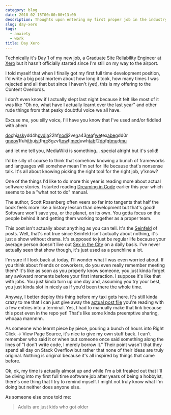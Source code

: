 ```yaml
---
category: blog
date: 2018-02-15T00:00:00+13:00
description: Thoughts upon entering my first proper job in the industry
slug: day-xero
tags:
  - anxiety
  - work
title: Day Xero
---
```

Technically it's Day 1 of my new job, a Graduate Site Reliability Engineer at [Xero](https://www.xero.com/nz/) but it hasn't officially started since I'm still on my way to the airport.

I told myself that when I finally got my first full time development position, I'd write a big post mortem about how long it took, how many times I was rejected and all that but since I haven't (yet), this is my offering to the Content Overlords.

I don't even know if I actually slept last night because it felt like most of it was like "Oh no, what have I actually learnt over the last year" and other rude things from that pesky doubtful voice we all have.

Excuse me, you silly voice, I'll have you know that I've used and/or fiddled with ahem

[doc](https://docker.com/)hi[ask](https://flask.palletsprojects.com/en/2.0.x/)ydd4h[py](https://www.python.org/)[dja](https://www.djangoproject.com/)22hf[nod](https://nodejs.org/en/)j2ve[n](https://www.npmjs.com/)a43[rea](https://reactjs.org/)f[we](https://webpack.js.org/)tex[abe](https://babeljs.io/)gdd0r g[neov](https://github.com/neovim/neovim)1fuh[ith](https://github.com/)u[ist](https://github.com/lepture/mistune)fh[rc](https://www.archlinux.org/)8gzvf[tow](https://www.gnu.org/software/stow/)fi[med](https://www.mediawiki.org/wiki/MediaWiki)uwh[tab](https://www.mediawiki.org/wiki/Extension:Tabber)f2[do](https://github.com/marcus-crane/dotfiles)fq[tmu](https://github.com/tmux/tmux)d[mu](https://www.neomutt.org/)

and let me tell you, MediaWiki is something… special alright but it's solid!

I'd be silly of course to think that somehow knowing a bunch of frameworks and languages will somehow mean I'm set for life because that's nonsense talk. It's all about knowing picking the right tool for the right job, y'know?

One of the things I'd like to do more this year is reading more about actual software stories. I started reading [Dreaming in Code](https://en.wikipedia.org/wiki/Dreaming_in_Code) earlier this year which seems to be a "what not to do" manual.

The author, Scott Rosenberg often veers so far into tangents that half the book feels more like a history lesson than development but that's good! Software won't save you, or the planet, on its own. You gotta focus on the people behind it and getting them working together as a proper team.

This post isn't actually about anything as you can tell. It's the [Seinfeld](https://en.wikipedia.org/wiki/Seinfeld) of posts. Well, that's not true since Seinfeld isn't actually about nothing, it's just a show without drama. It's supposed to just be regular life because your average person doesn't live out [Sex in the City](https://en.wikipedia.org/wiki/Sex_and_the_City) on a daily basis. I've never actually seen that show though, it's just used as a punchline a lot.

I'm sure if I look back at today, I'll wonder what I was even worried about. If you think about friends or coworkers, do you even really remember meeting them? It's like as soon as you properly know someone, you just kinda forget any awkward moments before your first interaction. I suppose it's like that with jobs. You just kinda turn up one day and, assuming you try your best, you just kinda slot in nicely as if you'd been there the whole time.

Anyway, I better deploy this thing before my taxi gets here. It's still kinda crazy to me that I can just give away the [actual post file](https://github.com/marcus-crane/site/blob/95ae742bbf33662f4dd4cf284e463d0f9320c8d1/site/posts/blog/2018/2018-02-12-day-xero.md) you're reading with a few entries into a terminal. Yes, I had to manually make that link because this post even in the repo yet! That's like some kinda preemptive sharing, whoaaa mannnnn.

As someone who learnt piece by piece, pouring a bunch of hours into Right Click -> View Page Source, it's nice to give my own stuff back. I can't remember who said it or when but someone once said something along the lines of "I don't write code, I merely borrow it." Their point wasn't that they spend all day on Stack Overflow but rather that none of their ideas are truly original. Nothing is original because it's all inspired by things that came before.

Ok, ok, my time is actually almost up and while I'm a bit freaked out that I'll be diving into my first full time software job after years of being a hobbyist, there's one thing that I try to remind myself. I might not truly know what I'm doing but neither does anyone else.

As someone else once told me:

> Adults are just kids who got older

